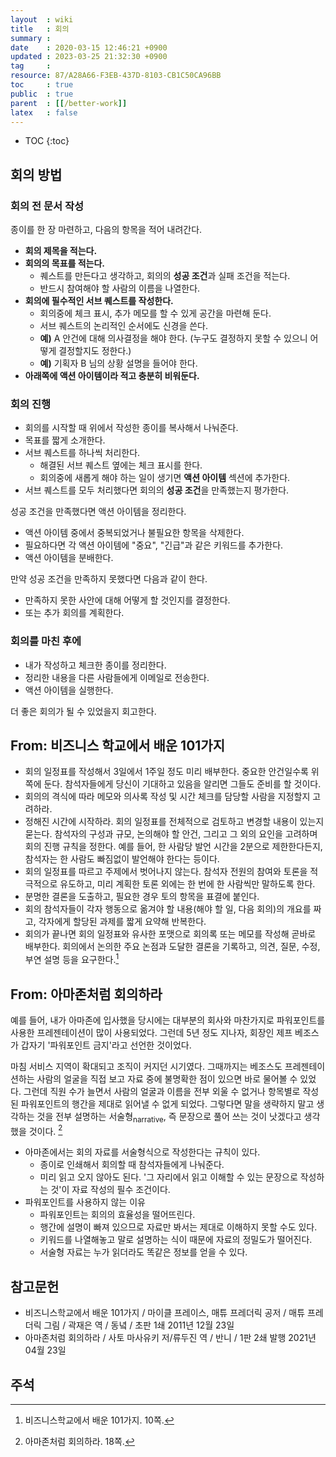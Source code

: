 ```yaml
---
layout  : wiki
title   : 회의
summary : 
date    : 2020-03-15 12:46:21 +0900
updated : 2023-03-25 21:32:30 +0900
tag     : 
resource: 87/A28A66-F3EB-437D-8103-CB1C50CA96BB
toc     : true
public  : true
parent  : [[/better-work]]
latex   : false
---
```

* TOC
{:toc}

## 회의 방법
### 회의 전 문서 작성

종이를 한 장 마련하고, 다음의 항목을 적어 내려간다.

- **회의 제목을 적는다.**
- **회의의 목표를 적는다.**
    - 퀘스트를 만든다고 생각하고, 회의의 **성공 조건**과 실패 조건을 적는다.
    - 반드시 참여해야 할 사람의 이름을 나열한다.
- **회의에 필수적인 서브 퀘스트를 작성한다.**
    - 회의중에 체크 표시, 추가 메모를 할 수 있게 공간을 마련해 둔다.
    - 서브 퀘스트의 논리적인 순서에도 신경을 쓴다.
    - **예)** A 안건에 대해 의사결정을 해야 한다. (누구도 결정하지 못할 수 있으니 어떻게 결정할지도 정한다.)
    - **예)** 기획자 B 님의 상황 설명을 들어야 한다.
- **아래쪽에 액션 아이템이라 적고 충분히 비워둔다.**

### 회의 진행

- 회의를 시작할 때 위에서 작성한 종이를 복사해서 나눠준다.
- 목표를 짧게 소개한다.
- 서브 퀘스트를 하나씩 처리한다.
    - 해결된 서브 퀘스트 옆에는 체크 표시를 한다.
    - 회의중에 새롭게 해야 하는 일이 생기면 **액션 아이템** 섹션에 추가한다.
- 서브 퀘스트를 모두 처리했다면 회의의 **성공 조건**을 만족했는지 평가한다.

성공 조건을 만족했다면 액션 아이템을 정리한다.

- 액션 아이템 중에서 중복되었거나 불필요한 항목을 삭제한다.
- 필요하다면 각 액션 아이템에 "중요", "긴급"과 같은 키워드를 추가한다.
- 액션 아이템을 분배한다.

만약 성공 조건을 만족하지 못했다면 다음과 같이 한다.

- 만족하지 못한 사안에 대해 어떻게 할 것인지를 결정한다.
- 또는 추가 회의를 계획한다.

### 회의를 마친 후에

- 내가 작성하고 체크한 종이를 정리한다.
- 정리한 내용을 다른 사람들에게 이메일로 전송한다.
- 액션 아이템을 실행한다.

더 좋은 회의가 될 수 있었을지 회고한다.


## From: 비즈니스 학교에서 배운 101가지

>
- 회의 일정표를 작성해서 3일에서 1주일 정도 미리 배부한다. 중요한 안건일수록 위쪽에 둔다. 참석자들에게 당신이 기대하고 있음을 알리면 그들도 준비를 할 것이다.
- 회의의 격식에 따라 메모와 의사록 작성 및 시간 체크를 담당할 사람을 지정할지 고려하라.
- 정해진 시간에 시작하라. 회의 일정표를 전체적으로 검토하고 변경할 내용이 있는지 묻는다. 참석자의 구성과 규모, 논의해야 할 안건, 그리고 그 외의 요인을 고려하며 회의 진행 규칙을 정한다. 예를 들어, 한 사람당 발언 시간을 2분으로 제한한다든지, 참석자는 한 사람도 빠짐없이 발언해야 한다는 등이다.
- 회의 일정표를 따르고 주제에서 벗어나지 않는다. 참석자 전원의 참여와 토론을 적극적으로 유도하고, 미리 계획한 토론 외에는 한 번에 한 사람씩만 말하도록 한다.
- 분명한 결론을 도출하고, 필요한 경우 토의 항목을 표결에 붙인다.
- 회의 참석자들이 각자 행동으로 옮겨야 할 내용(해야 할 일, 다음 회의)의 개요를 짜고, 각자에게 할당된 과제를 짧게 요약해 반복한다.
- 회의가 끝나면 회의 일정표와 유사한 포맷으로 회의록 또는 메모를 작성해 곧바로 배부한다. 회의에서 논의한 주요 논점과 도달한 결론을 기록하고, 의견, 질문, 수정, 부연 설명 등을 요구한다.[^business-10]

## From: 아마존처럼 회의하라

>
예를 들어, 내가 아마존에 입사했을 당시에는 대부분의 회사와 마찬가지로 파워포인트를 사용한 프레젠테이션이 많이 사용되었다.
그런데 5년 정도 지나자, 회장인 제프 베조스가 갑자기 '파워포인트 금지'라고 선언한 것이었다.
>
마침 서비스 지역이 확대되고 조직이 커지던 시기였다.
그때까지는 베조스도 프레젠테이션하는 사람의 얼굴을 직접 보고 자료 중에 불명확한 점이 있으면 바로 물어볼 수 있었다.
그런데 직원 수가 늘면서 사람의 얼굴과 이름을 전부 외울 수 없거나
항목별로 작성된 파워포인트의 행간을 제대로 읽어낼 수 없게 되었다.
그렇다면 말을 생략하지 말고 생각하는 것을 전부 설명하는 서술형<sub>narrative</sub>, 즉 문장으로 풀어 쓰는 것이 낫겠다고 생각했을 것이다.
[^amazon-18]

- 아마존에서는 회의 자료를 서술형식으로 작성한다는 규칙이 있다.
    - 종이로 인쇄해서 회의할 때 참석자들에게 나눠준다.
    - 미리 읽고 오지 않아도 된다. '그 자리에서 읽고 이해할 수 있는 문장으로 작성하는 것'이 자료 작성의 필수 조건이다.
- 파워포인트를 사용하지 않는 이유
    - 파워포인트는 회의의 효율성을 떨어뜨린다.
    - 행간에 설명이 빠져 있으므로 자료만 봐서는 제대로 이해하지 못할 수도 있다.
    - 키워드를 나열해놓고 말로 설명하는 식이 때문에 자료의 정밀도가 떨어진다.
    - 서술형 자료는 누가 읽더라도 똑같은 정보를 얻을 수 있다.


## 참고문헌

- 비즈니스학교에서 배운 101가지 / 마이클 프레이스, 매튜 프레더릭 공저 / 매튜 프레더릭 그림 / 곽재은 역 / 동녘 / 초판 1쇄 2011년 12월 23일
- 아마존처럼 회의하라 / 사토 마사유키 저/류두진 역 / 반니 / 1판 2쇄 발행 2021년 04월 23일

## 주석

[^business-10]: 비즈니스학교에서 배운 101가지. 10쪽.
[^amazon-18]: 아마존처럼 회의하라. 18쪽.
